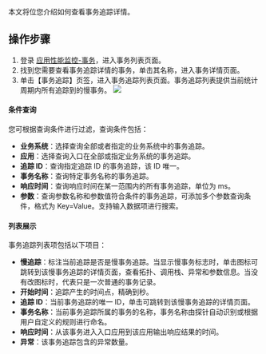本文将位您介绍如何查看事务追踪详情。


## 操作步骤

1. 登录 [应用性能监控-事务](https://console.cloud.tencent.com/tapm/tracking/list)，进入事务列表页面。
2. 找到您需要查看事务追踪详情的事务，单击其名称，进入事务详情页面。
3. 单击【事务追踪】页签，进入事务追踪列表页面。事务追踪列表提供当前统计周期内所有追踪到的慢事务。
![](https://main.qcloudimg.com/raw/9be8fde0bfaf48988efafa97b5c1fe65.png)

#### 条件查询
您可根据查询条件进行过滤，查询条件包括：

- **业务系统**：选择查询全部或者指定的业务系统中的事务追踪。
- **应用**：选择查询入口在全部或指定业务系统的事务追踪。
- **追踪 ID**：查询指定追踪 ID 的事务追踪，该 ID 唯一。
- **事务名称**：查询特定事务名称的事务追踪。
- **响应时间**：查询响应时间在某一范围内的所有事务追踪，单位为 ms。
- **参数**：查询参数名称和参数值符合条件的事务追踪，可添加多个参数查询条件，格式为 Key=Value。支持输入数据项进行搜索。



#### 列表展示

事务追踪列表项包括以下项目：
- **慢追踪**：标注当前追踪是否是慢事务追踪。当显示慢事务标志时，单击图标可跳转到该慢事务追踪的详情页面，查看拓扑、调用栈、异常和参数信息。当没有改图标时，代表只是一次普通的事务记录。
- **开始时间**：追踪产生的时间点，精确到秒。
- **追踪 ID**：当前事务追踪的唯一 ID，单击可跳转到该慢事务追踪的详情页面。
- **事务名称**：当前事务追踪所属的事务的名称，事务名称由探针自动识别或根据用户自定义的规则进行命名。
- **响应时间**：从该事务进入入口应用到该应用输出响应结果的时间。
- **异常**：该事务追踪包含的异常数量。

